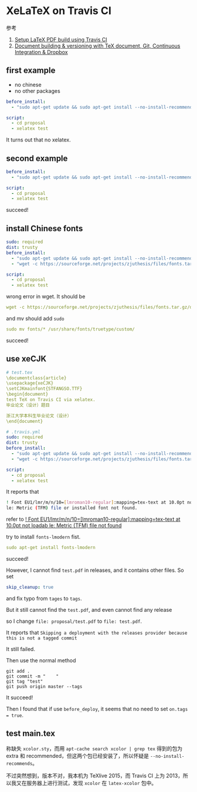 # XeLaTeX on Travis CI

参考

1. [Setup LaTeX PDF build using Travis CI](https://hv.pizza/blog/setup-latex-pdf-build-using-travis-ci/)
2. [Document building & versioning with TeX document, Git, Continuous Integration & Dropbox](https://hv.pizza/blog/document-building-versioning-with-tex-document-git-continuous-integration-dropbox/)

## first example

- no chinese
- no other packages

```yml
before_install:
  - "sudo apt-get update && sudo apt-get install --no-install-recommends texlive-fonts-recommended texlive-latex-extra texlive-fonts-extra texlive-latex-recommended dvipng"

script:
  - cd proposal
  - xelatex test
```

It turns out that no xelatex.

## second example

```yml
before_install:
  - "sudo apt-get update && sudo apt-get install --no-install-recommends texlive-fonts-recommended texlive-latex-extra texlive-fonts-extra texlive-latex-recommended texlive-xetex dvipng"

script:
  - cd proposal
  - xelatex test
```

succeed!

## install Chinese fonts

```yml
sudo: required
dist: trusty
before_install:
  - "sudo apt-get update && sudo apt-get install --no-install-recommends texlive-fonts-recommended texlive-latex-extra texlive-fonts-extra texlive-latex-recommended texlive-xetex dvipng"
  - "wget -c https://sourceforge.net/projects/zjuthesis/files/fonts.tar.gz/download && tar xzf fonts.tar.gz && sudo mkdir -p /usr/share/fonts/truetype/custom/ && mv fonts/* /usr/share/fonts/truetype/custom/ && sudo fc-cache -f -v"

script:
  - cd proposal
  - xelatex test
```

wrong error in wget. It should be

```yml
wget -c https://sourceforge.net/projects/zjuthesis/files/fonts.tar.gz/download -O fonts.tar.gz
```

and mv should add `sudo`

```yml
sudo mv fonts/* /usr/share/fonts/truetype/custom/
```

succeed!

## use xeCJK

```yml
# test.tex
\documentclass{article}
\usepackage{xeCJK}
\setCJKmainfont{STFANGSO.TTF}
\begin{document}
test TeX on Travis CI via xelatex.
毕业论文（设计）题目

浙江大学本科生毕业论文（设计）
\end{document}

# .travis.yml
sudo: required
dist: trusty
before_install:
  - "sudo apt-get update && sudo apt-get install --no-install-recommends texlive-fonts-recommended texlive-latex-extra texlive-fonts-extra texlive-latex-recommended texlive-xetex dvipng"
  - "wget -c https://sourceforge.net/projects/zjuthesis/files/fonts.tar.gz/download -O fonts.tar.gz && tar xzf fonts.tar.gz && sudo mkdir -p /usr/share/fonts/truetype/custom/ && sudo mv fonts/* /usr/share/fonts/truetype/custom/ && sudo fc-cache -f -v"

script:
  - cd proposal
  - xelatex test
```

It reports that

```bash
! Font EU1/lmr/m/n/10=[lmroman10-regular]:mapping=tex-text at 10.0pt not loadab
le: Metric (TFM) file or installed font not found.
```

refer to [! Font EU1/lmr/m/n/10=[lmroman10-regular]:mapping=tex-text at 10.0pt not loadab le: Metric (TFM) file not found](https://tex.stackexchange.com/questions/129799/font-eu1-lmr-m-n-10-lmroman10-regularmapping-tex-text-at-10-0pt-not-loadab)

try to install `fonts-lmodern` fist.

```yml
sudo apt-get install fonts-lmodern
```

succeed!

However, I cannot find `test.pdf` in releases, and it contains other files. So set

```yml
skip_cleanup: true
```

and fix typo from `tages` to `tags`.

But it still cannot find the `test.pdf`, and even cannot find any release

so I change `file: proposal/test.pdf` to `file: test.pdf`.

It reports that `Skipping a deployment with the releases provider because this is not a tagged commit`

It still failed.

Then use the normal method

```
git add .
git commit -m "    "
git tag "test"
git push origin master --tags
```

It succeed!

Then I found that if use `before_deploy`, it seems that no need to set `on.tags = true`.

## test main.tex

称缺失 `xcolor.sty`，而用 `apt-cache search xcolor | grep tex` 得到的包为 extra 和 recommended，但这两个包已经安装了，所以怀疑是 `--no-install-recommends`。

不过突然想到，版本不对，我本机为 TeXlive 2015，而 Travis CI 上为 2013，所以我又在服务器上进行测试，发现 `xcolor` 在 `latex-xcolor` 包中。
